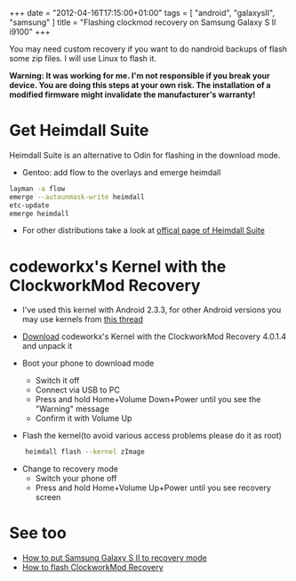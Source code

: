 +++
date = "2012-04-16T17:15:00+01:00"
tags = [ "android", "galaxysII", "samsung" ]
title = "Flashing clockmod recovery on Samsung Galaxy S II i9100"
+++

You may need custom recovery if you want to do nandroid backups of flash some zip files. I will use Linux to flash it.

<!-- more -->

**Warning: It was working for me. I'm not responsible if you break your device. You are doing this steps at your own risk. The installation of a modified firmware might invalidate the manufacturer's warranty!**


# Get Heimdall Suite

Heimdall Suite is an alternative to Odin for flashing in the download mode.

- Gentoo: add flow to the overlays and emerge heimdall

```bash
layman -a flow
emerge --autounmask-write heimdall
etc-update
emerge heimdall
```

- For other distributions take a look at [offical page of Heimdall Suite](http://www.glassechidna.com.au/products/heimdall/)

# codeworkx's Kernel with the ClockworkMod Recovery

- I've used this kernel with Android 2.3.3, for other Android versions you may use kernels from [this thread](http://forum.xda-developers.com/showthread.php?t=1103399)
- [Download](http://cmw.22aaf3.com/c1/recovery/recovery-clockwork-4.0.1.4-galaxys2.tar) codeworkx's Kernel with the ClockworkMod Recovery 4.0.1.4 and unpack it
- Boot your phone to download mode
  - Switch it off
  - Connect via USB to PC
  - Press and hold Home+Volume Down+Power until you see the "Warning" message
  - Confirm it with Volume Up

- Flash the kernel(to avoid various access problems please do it as root)

```bash
    heimdall flash --kernel zImage
```

- Change to recovery mode
  - Switch your phone off
  - Press and hold Home+Volume Up+Power until you see recovery screen

# See too

- [How to put Samsung Galaxy S II to recovery mode](http://forum.xda-developers.com/wiki/Samsung_Galaxy_S_II_Series#Recovery_Mode)
- [How to flash ClockworkMod Recovery](http://wiki.cyanogenmod.com/wiki/Samsung_Galaxy_S_II:_Full_Update_Guide#Installing_the_ClockworkMod_Recovery)
